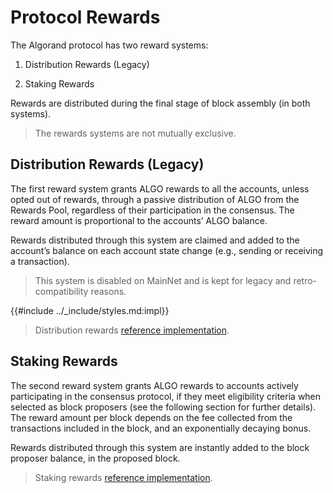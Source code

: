 # Protocol Rewards

The Algorand protocol has two reward systems:

1. Distribution Rewards (Legacy)

1. Staking Rewards

Rewards are distributed during the final stage of block assembly (in both systems).

> The rewards systems are not mutually exclusive.

## Distribution Rewards (Legacy)

The first reward system grants ALGO rewards to all the accounts, unless opted out
of rewards, through a passive distribution of ALGO from the Rewards Pool, regardless
of their participation in the consensus. The reward amount is proportional to the
accounts’ ALGO balance.

Rewards distributed through this system are claimed and added to the account’s balance
on each account state change (e.g., sending or receiving a transaction).

> This system is disabled on MainNet and is kept for legacy and retro-compatibility
> reasons.

{{#include ../_include/styles.md:impl}}
> Distribution rewards [reference implementation](https://github.com/algorand/go-algorand/blob/a81d54fb36c16c2f2f44cc5d153f358105a63317/data/bookkeeping/block.go#L337).

## Staking Rewards

The second reward system grants ALGO rewards to accounts actively participating in
the consensus protocol, if they meet eligibility criteria when selected as block
proposers (see the following section for further details). The reward amount per
block depends on the fee collected from the transactions included in the block,
and an exponentially decaying bonus.

Rewards distributed through this system are instantly added to the block proposer
balance, in the proposed block.

> Staking rewards [reference implementation](https://github.com/algorand/go-algorand/blame/b6e5bcadf0ad3861d4805c51cbf3f695c38a93b7/ledger/eval/eval.go#L1511-L1612).
